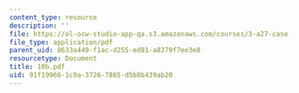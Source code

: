 ```yaml
---
content_type: resource
description: ''
file: https://ol-ocw-studio-app-qa.s3.amazonaws.com/courses/3-a27-case-studies-in-forensic-metallurgy-fall-2007/91f199661c9a37267865d5b8b439ab20_10b.pdf
file_type: application/pdf
parent_uid: 8633a449-f1ac-d255-ed81-a8379f7ee3e8
resourcetype: Document
title: 10b.pdf
uid: 91f19966-1c9a-3726-7865-d5b8b439ab20
---
```

